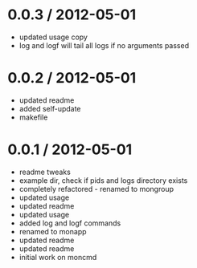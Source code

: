 
0.0.3 / 2012-05-01 
==================

  * updated usage copy
  * log and logf will tail all logs if no arguments passed

0.0.2 / 2012-05-01 
==================

  * updated readme
  * added self-update
  * makefile

0.0.1 / 2012-05-01 
==================

  * readme tweaks
  * example dir, check if pids and logs directory exists
  * completely refactored - renamed to mongroup
  * updated usage
  * updated readme
  * updated usage
  * added log and logf commands
  * renamed to monapp
  * updated readme
  * updated readme
  * initial work on moncmd
